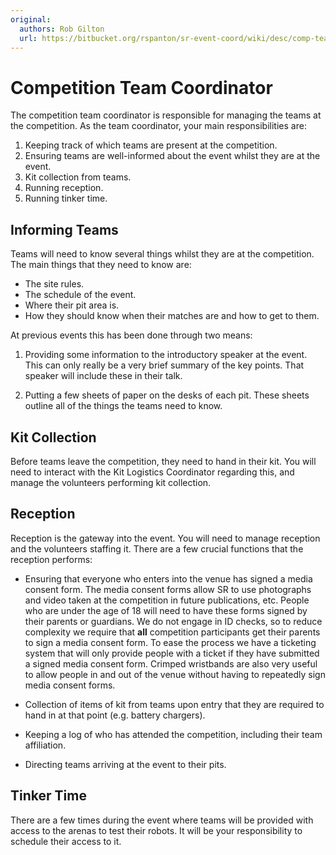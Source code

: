 ```yaml
---
original:
  authors: Rob Gilton
  url: https://bitbucket.org/rspanton/sr-event-coord/wiki/desc/comp-team-coord.md
---
```

# Competition Team Coordinator

The competition team coordinator is responsible for managing the teams at the competition.  As the team coordinator, your main responsibilities are:

 1. Keeping track of which teams are present at the competition.
 2. Ensuring teams are well-informed about the event whilst they are
    at the event.
 3. Kit collection from teams.
 4. Running reception.
 5. Running tinker time.

## Informing Teams

Teams will need to know several things whilst they are at the competition.  The main things that they need to know are:

* The site rules.
* The schedule of the event.
* Where their pit area is.
* How they should know when their matches are and how to get to them.

At previous events this has been done through two means:

 1. Providing some information to the introductory speaker at the event.
    This can only really be a very brief summary of the key points.  That     speaker will include these in their talk.

 2. Putting a few sheets of paper on the desks of each pit.  These sheets outline all of the things the teams need to know.

## Kit Collection

Before teams leave the competition, they need to hand in their kit.  You will need to interact with the Kit Logistics Coordinator regarding this, and manage the volunteers performing kit collection.

## Reception

Reception is the gateway into the event.  You will need to manage reception and the volunteers staffing it.  There are a few crucial functions that the reception performs:

* Ensuring that everyone who enters into the venue has signed a media consent form.  The media consent forms allow SR to use photographs and video taken at the competition in future publications, etc.  People who are under the age of 18 will need to have these forms signed by their parents or guardians.  We do not engage in ID checks, so to reduce complexity we require that **all** competition participants get their parents to sign a media consent form.  To ease the process we have a ticketing system that will only provide people with a ticket if they have submitted a signed media consent form.  Crimped wristbands are also very useful to allow people in and out of the venue without having to repeatedly sign media consent forms.

* Collection of items of kit from teams upon entry that they are required to hand in at that point (e.g. battery chargers).

* Keeping a log of who has attended the competition, including their team affiliation.

* Directing teams arriving at the event to their pits.

## Tinker Time

There are a few times during the event where teams will be provided with access to the arenas to test their robots.  It will be your responsibility to schedule their access to it.
